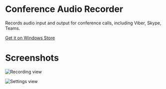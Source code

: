 # Conference Audio Recorder

Records audio input and output for conference calls, including Viber, Skype, Teams.

[Get it on Windows Store](https://www.microsoft.com/en-us/p/conference-audio-recorder/9p1gzl37n0mt)


# Screenshots

![Recording view](https://github.com/drweb86/conference-audio-recorder/blob/main/src/AudioRecorderV4%20(Package)/Images/Screenshot1.png?raw=true)

![Settings view](https://github.com/drweb86/conference-audio-recorder/blob/main/src/AudioRecorderV4%20(Package)/Images/Screenshot2.png?raw=true)
